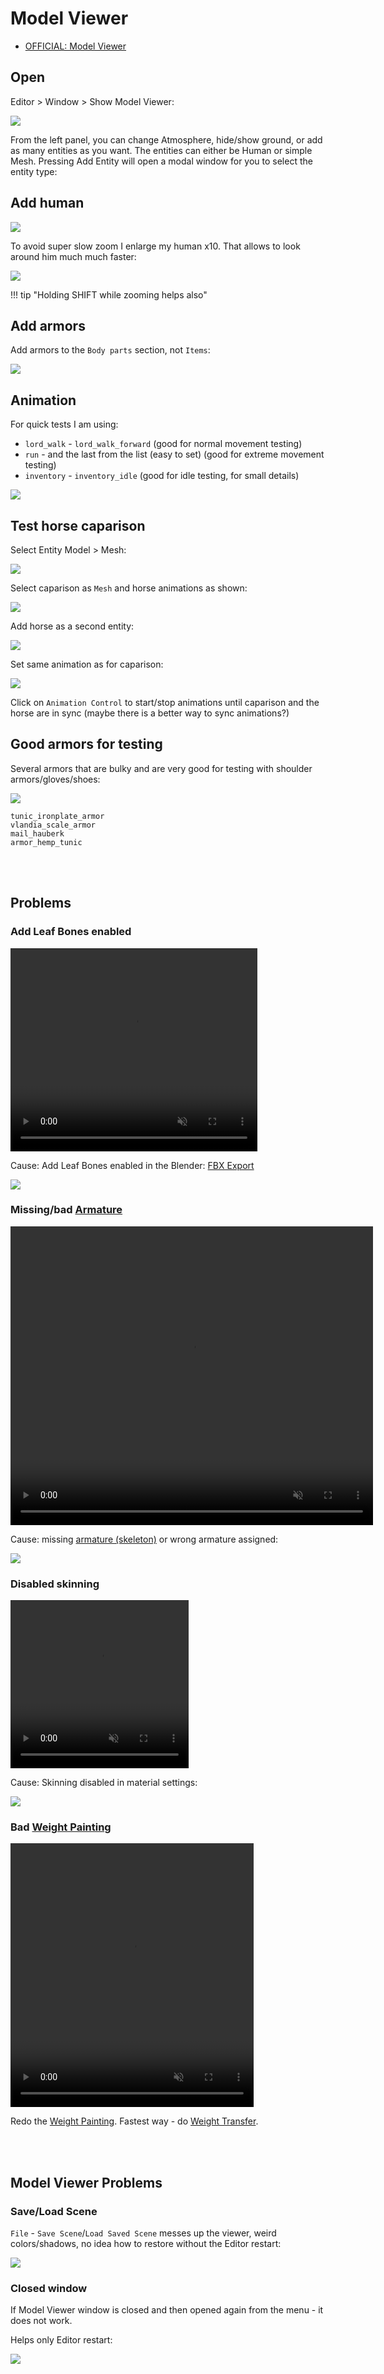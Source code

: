 # Model Viewer

* [OFFICIAL: Model Viewer](https://moddocs.bannerlord.com/editor/resource-editors/model_viewer/)

## Open

Editor > Window > Show Model Viewer:

![](/pics/2410042155.png)

From the left panel, you can change Atmosphere, hide/show ground, or add as many entities as you want. The entities can either be Human or simple Mesh. Pressing Add Entity will open a modal window for you to select the entity type:

## Add human

![](/pics/2410042157.png)

To avoid super slow zoom I enlarge my human x10. That allows to look around him much much faster:

![](/pics/2410042158.png)

!!! tip "Holding SHIFT while zooming helps also"


## Add armors

Add armors to the `Body parts` section, not `Items`:

![](/pics/2410042201.png)

## Animation

For quick tests I am using:

* `lord_walk` - `lord_walk_forward` (good for normal movement testing)
* `run` - and the last from the list (easy to set) (good for extreme movement testing)
* `inventory` - `inventory_idle` (good for idle testing, for small details)

![](/pics/2410042204.png)

## Test horse caparison

Select Entity Model > Mesh:

![](/pics/2410061334.png)

Select caparison as `Mesh` and horse animations as shown:

![](/pics/2410061334b.png)

Add horse as a second entity:

![](/pics/2410061334c.png)

Set same animation as for caparison:

![](/pics/2410061334d.png)

Click on `Animation Control` to start/stop animations until caparison and the horse are in sync (maybe there is a better way to sync animations?)

## Good armors for testing

Several armors that are bulky and are very good for testing with shoulder armors/gloves/shoes:

![](/pics/2410061339.png)

    tunic_ironplate_armor
    vlandia_scale_armor
    mail_hauberk
    armor_hemp_tunic

<br><br>
## Problems

### Add Leaf Bones enabled

<video width="395" height="325" controls autoplay loop muted>
    <source src="/pics/add_leaf_bones.webm" type="video/webm">
    Your browser does not support the video tag.
</video>

Cause: Add Leaf Bones enabled in the Blender: [FBX Export](/3d/export_to_fbx/)

![](/pics/2409281039.png)


### Missing/bad [Armature](/3d/armature_skeleton/)

<video width="580" height="478" controls autoplay loop muted>
    <source src="/pics/fbx_armature_problem.webm" type="video/webm">
    Your browser does not support the video tag.
</video>

Cause: missing [armature (skeleton)](/3d/armature_skeleton/) or wrong armature assigned:

![](/pics/2409281050.png)


### Disabled skinning

<video width="285" height="269" controls autoplay loop muted>
    <source src="/pics/material_skinning_problem.webm" type="video/webm">
    Your browser does not support the video tag.
</video>


Cause: Skinning disabled in material settings:

![](/pics/2409281102.png)


### Bad [Weight Painting](/3d/weight_painting/)

<video width="389" height="422" controls autoplay loop muted>
    <source src="/pics/2410102105.webm" type="video/webm">
    Your browser does not support the video tag.
</video>

Redo the [Weight Painting](/3d/weight_painting/). Fastest way - do [Weight Transfer](/3d/weight_painting/#weight-transfer).

<br><br>
## Model Viewer Problems

### Save/Load Scene

`File` - `Save Scene`/`Load Saved Scene` messes up the viewer, weird colors/shadows, no idea how to restore without the Editor restart:

![](/pics/2410042212.png)

### Closed window

If Model Viewer window is closed and then opened again from the menu - it does not work. 

Helps only Editor restart:

![](/pics/2410042207.png)
